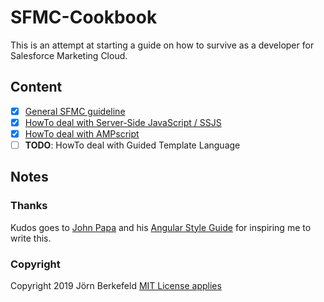 # SFMC-Cookbook

This is an attempt at starting a guide on how to survive as a developer for Salesforce Marketing Cloud.

## Content

-   [x] [General SFMC guideline](general)
-   [x] [HowTo deal with Server-Side JavaScript / SSJS](ssjs)
-   [x] [HowTo deal with AMPscript](ampscript)
-   [ ] **TODO**: HowTo deal with Guided Template Language

## Notes

### Thanks

Kudos goes to [John Papa](https://github.com/johnpapa) and his [Angular Style Guide](https://github.com/johnpapa/angular-styleguide) for inspiring me to write this.

### Copyright

Copyright 2019 Jörn Berkefeld
[MIT License applies](https://github.com/JoernBerkefeld/SFMC-Cookbook/blob/master/LICENSE)
